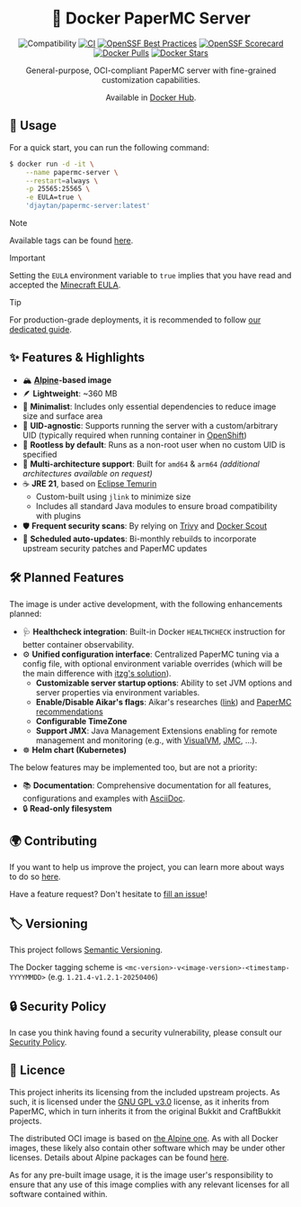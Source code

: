 <h1 align="center">🐳 Docker PaperMC Server</h1>

<div align="center">

![Compatibility](https://img.shields.io/badge/PaperMC_Support-v1.21.4-blue)
[![CI](https://github.com/Djaytan/docker-papermc-server/actions/workflows/ci.yml/badge.svg?branch=main)](https://github.com/Djaytan/docker-papermc-server/actions/workflows/ci.yml)
[![OpenSSF Best Practices](https://www.bestpractices.dev/projects/10360/badge)](https://www.bestpractices.dev/projects/10360)
[![OpenSSF Scorecard](https://api.securityscorecards.dev/projects/github.com/Djaytan/docker-papermc-server/badge)](https://securityscorecards.dev/viewer/?uri=github.com/Djaytan/docker-papermc-server)<br/>
[![Docker Pulls](https://img.shields.io/docker/pulls/djaytan/papermc-server.svg?logo=docker)](https://hub.docker.com/r/djaytan/papermc-server/)
[![Docker Stars](https://img.shields.io/docker/stars/djaytan/papermc-server.svg?logo=docker)](https://hub.docker.com/r/djaytan/papermc-server/)

General-purpose, OCI-compliant PaperMC server with fine-grained customization capabilities.

Available in [Docker Hub](https://hub.docker.com/r/djaytan/papermc-server).

</div>

## 📘 Usage

For a quick start, you can run the following command:

```bash
$ docker run -d -it \
    --name papermc-server \
    --restart=always \
    -p 25565:25565 \
    -e EULA=true \
    'djaytan/papermc-server:latest'
```

> [!NOTE]
> Available tags can be found [here](https://hub.docker.com/r/djaytan/papermc-server/tags).

> [!IMPORTANT]
> Setting the `EULA` environment variable to `true` implies that you have read and accepted the [Minecraft EULA](https://www.minecraft.net/en-us/eula).

> [!TIP]
> For production-grade deployments, it is recommended to follow [our dedicated guide](docs/production-grade-deployment.md).

## ✨ Features & Highlights

* 🏔️ **[Alpine](https://hub.docker.com/_/alpine)-based image**
* 🪶 **Lightweight**: ~360 MB
* 🧘 **Minimalist**: Includes only essential dependencies to reduce image size and surface area
* 👤 **UID-agnostic**: Supports running the server with a custom/arbitrary UID (typically required when running container
  in [OpenShift](https://www.redhat.com/fr/technologies/cloud-computing/openshift))
* 🔐 **Rootless by default**: Runs as a non-root user when no custom UID is specified
* 🧬 **Multi-architecture support**: Built for `amd64` & `arm64` _(additional architectures available on request)_
* ☕ **JRE 21**, based on [Eclipse Temurin](https://hub.docker.com/_/eclipse-temurin)
  * Custom-built using `jlink` to minimize size
  * Includes all standard Java modules to ensure broad compatibility with plugins
* 🛡️ **Frequent security scans**: By relying on [Trivy](https://trivy.dev/latest/) and [Docker Scout](https://docs.docker.com/scout/)
* 🔄 **Scheduled auto-updates**: Bi-monthly rebuilds to incorporate upstream security patches and PaperMC updates

## 🛠️ Planned Features

The image is under active development, with the following enhancements planned:

* 🩺 **Healthcheck integration**: Built-in Docker `HEALTHCHECK` instruction for better container observability.
* ⚙️ **Unified configuration interface**: Centralized PaperMC tuning via a config file, with optional environment variable overrides (which will be the main difference with [itzg's solution](https://docker-minecraft-server.readthedocs.io/en/latest/configuration/interpolating/)).
  * **Customizable server startup options**: Ability to set JVM options and server properties via environment variables.
  * **Enable/Disable Aikar's flags**: Aikar's researches ([link](https://aikar.co/2018/07/02/tuning-the-jvm-g1gc-garbage-collector-flags-for-minecraft/)) and [PaperMC recommendations](https://docs.papermc.io/paper/aikars-flags/)
  * **Configurable TimeZone**
  * **Support JMX**: Java Management Extensions enabling for remote management and monitoring (e.g., with [VisualVM](https://visualvm.github.io/), [JMC](https://openjdk.org/projects/jmc/), ...).
* ☸️ **Helm chart (Kubernetes)**

The below features may be implemented too, but are not a priority:

* 📚 **Documentation**: Comprehensive documentation for all features, configurations and examples with [AsciiDoc](https://asciidoc.org/).
* 🔒 **Read-only filesystem**

## 🌍 Contributing

If you want to help us improve the project, you can learn more about ways to do so [here](docs/CONTRIBUTING.md).

Have a feature request? Don't hesitate to [fill an issue](https://github.com/Djaytan/docker-papermc-server/issues)!

## 🏷️ Versioning

This project follows [Semantic Versioning](https://semver.org/).

The Docker tagging scheme is `<mc-version>-v<image-version>-<timestamp-YYYYMMDD>` (e.g. `1.21.4-v1.2.1-20250406`)

## 🔒 Security Policy

In case you think having found a security vulnerability, please consult
our [Security Policy](docs/SECURITY.md).

## 📄 Licence

This project inherits its licensing from the included upstream projects. As such, it is licensed under
the [GNU GPL v3.0](https://www.gnu.org/licenses/gpl-3.0.html) license, as it inherits from PaperMC, which in turn inherits it from the original Bukkit and
CraftBukkit projects.

The distributed OCI image is based on [the Alpine one](https://hub.docker.com/_/alpine).
As with all Docker images, these likely also contain other software which may be under other licenses. Details about Alpine packages can be
found [here](https://pkgs.alpinelinux.org/packages).

As for any pre-built image usage, it is the image user's responsibility to ensure that any use of this image complies with
any relevant licenses for all software contained within.
